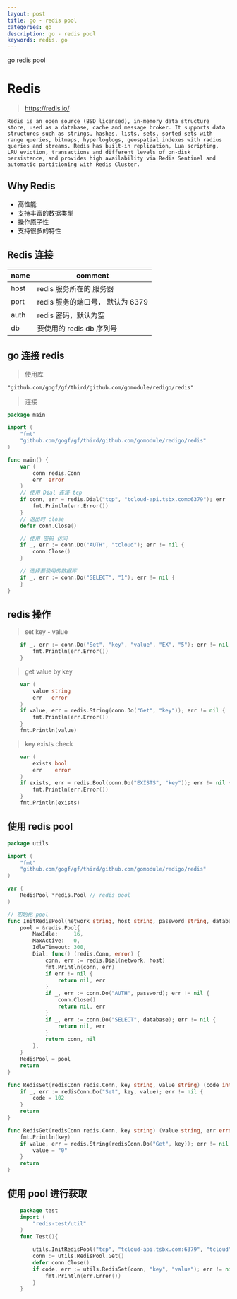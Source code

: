 ```yaml
---
layout: post
title: go - redis pool
categories: go
description: go - redis pool
keywords: redis, go
---
```


go redis pool

# Redis

> https://redis.io/

    Redis is an open source (BSD licensed), in-memory data structure store, used as a database, cache and message broker. It supports data structures such as strings, hashes, lists, sets, sorted sets with range queries, bitmaps, hyperloglogs, geospatial indexes with radius queries and streams. Redis has built-in replication, Lua scripting, LRU eviction, transactions and different levels of on-disk persistence, and provides high availability via Redis Sentinel and automatic partitioning with Redis Cluster.

## Why Redis

- 高性能
- 支持丰富的数据类型
- 操作原子性
- 支持很多的特性

## Redis 连接

| name | comment |
| --|--|
| host | redis 服务所在的 服务器 |
| port | redis 服务的端口号， 默认为 6379 |
| auth | redis 密码，默认为空 |
| db   | 要使用的 redis db 序列号|


## go 连接 redis

> 使用库

    "github.com/gogf/gf/third/github.com/gomodule/redigo/redis"

> 连接

```go
package main

import (
    "fmt"
    "github.com/gogf/gf/third/github.com/gomodule/redigo/redis"
)

func main() {
    var (
        conn redis.Conn
        err  error
    )
    // 使用 Dial 连接 tcp
    if conn, err = redis.Dial("tcp", "tcloud-api.tsbx.com:6379"); err != nil {
        fmt.Println(err.Error())
    }
    // 退出时 close
    defer conn.Close()

    // 使用 密码 访问
    if _, err := conn.Do("AUTH", "tcloud"); err != nil {
        conn.Close()
    }

    // 选择要使用的数据库
    if _, err := conn.Do("SELECT", "1"); err != nil {
    }
}

```

## redis 操作

> set key - value


```go
    if _, err := conn.Do("Set", "key", "value", "EX", "5"); err != nil {
        fmt.Println(err.Error())
    }
```

> get value by key


```go
    var (
        value string
        err   error
    )
    if value, err = redis.String(conn.Do("Get", "key")); err != nil {
        fmt.Println(err.Error())
    }
    fmt.Println(value)
```

> key exists check


```go
    var (
        exists bool
        err    error
    )
    if exists, err = redis.Bool(conn.Do("EXISTS", "key")); err != nil {
        fmt.Println(err.Error())
    }
    fmt.Println(exists)
```


## 使用 redis pool

```go
package utils

import (
    "fmt"
    "github.com/gogf/gf/third/github.com/gomodule/redigo/redis"
)

var (
    RedisPool *redis.Pool // redis pool
)

// 初始化 pool
func InitRedisPool(network string, host string, password string, database int) (pool *redis.Pool) {
    pool = &redis.Pool{
        MaxIdle:     16,
        MaxActive:   0,
        IdleTimeout: 300,
        Dial: func() (redis.Conn, error) {
            conn, err := redis.Dial(network, host)
            fmt.Println(conn, err)
            if err != nil {
                return nil, err
            }
            if _, err := conn.Do("AUTH", password); err != nil {
                conn.Close()
                return nil, err
            }
            if _, err := conn.Do("SELECT", database); err != nil {
                return nil, err
            }
            return conn, nil
        },
    }
    RedisPool = pool
    return
}

func RedisSet(redisConn redis.Conn, key string, value string) (code int, err error) {
    if _, err := redisConn.Do("Set", key, value); err != nil {
        code = 102
    }
    return
}

func RedisGet(redisConn redis.Conn, key string) (value string, err error) {
    fmt.Println(key)
    if value, err = redis.String(redisConn.Do("Get", key)); err != nil {
        value = "0"
    }
    return
}

```


## 使用 pool 进行获取

```go
    package test
    import (
        "redis-test/util"
    )
    func Test(){

        utils.InitRedisPool("tcp", "tcloud-api.tsbx.com:6379", "tcloud", 1)
        conn := utils.RedisPool.Get()
        defer conn.Close()
        if code, err := utils.RedisSet(conn, "key", "value"); err != nil {
            fmt.Println(err.Error())
        }
    }
```